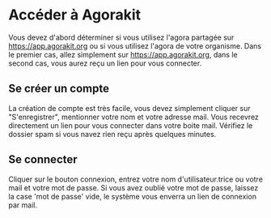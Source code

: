 # Accéder à Agorakit

Vous devez d'abord déterminer si vous utilisez l'agora partagée sur https://app.agorakit.org ou si vous utilisez l'agora de votre organisme. Dans le premier cas, allez simplement sur https://app.agorakit.org, dans le second cas, vous aurez reçu un lien pour vous connecter.

## Se créer un compte
La création de compte est très facile, vous devez simplement cliquer sur "S'enregistrer", mentionner votre nom et votre adresse mail. Vous recevrez directement un lien pour vous connecter dans votre boite mail. Vérifiez le dossier spam si vous navez rien reçu après quelques minutes.

## Se connecter
Cliquer sur le bouton connexion, entrez votre nom d'utilisateur.trice ou votre mail et votre mot de passe. Si vous avez oublié votre mot de passe, laissez la case 'mot de passe' vide, le système vous enverra un lien de connexion par mail.